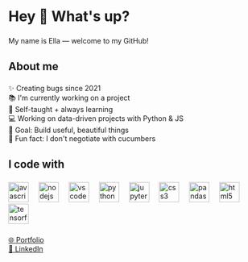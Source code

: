 <h1 align="left">Hey 👋 What's up?</h1>

###

<p align="left">My name is Ella — welcome to my GitHub!</p>


###

<h2 align="left">About me</h2>

###

<p align="left">✨ Creating bugs since 2021<br>📚 I'm currently working on a project<br>
🧠 Self-taught + always learning <br>
💻 Working on data-driven projects with Python & JS <br>
🎯 Goal: Build useful, beautiful things <br>
🥒 Fun fact: I don't negotiate with cucumbers </p>

###

<h2 align="left">I code with</h2>

###

<div align="left">
  <img src="https://cdn.jsdelivr.net/gh/devicons/devicon/icons/javascript/javascript-original.svg" height="40" alt="javascript logo"  />
  <img width="12" />
  <img src="https://cdn.jsdelivr.net/gh/devicons/devicon/icons/nodejs/nodejs-original.svg" height="40" alt="nodejs logo"  />
  <img width="12" />
  <img src="https://cdn.jsdelivr.net/gh/devicons/devicon/icons/vscode/vscode-original.svg" height="40" alt="vscode logo"  />
  <img width="12" />
  <img src="https://cdn.jsdelivr.net/gh/devicons/devicon/icons/python/python-original.svg" height="40" alt="python logo"  />
  <img width="12" />
  <img src="https://cdn.jsdelivr.net/gh/devicons/devicon/icons/jupyter/jupyter-original.svg" height="40" alt="jupyter logo"  />
  <img width="12" />
  <img src="https://cdn.jsdelivr.net/gh/devicons/devicon/icons/css3/css3-original.svg" height="40" alt="css3 logo"  />
  <img width="12" />
  <img src="https://cdn.jsdelivr.net/gh/devicons/devicon/icons/pandas/pandas-original.svg" height="40" alt="pandas logo"  />
  <img width="12" />
  <img src="https://cdn.jsdelivr.net/gh/devicons/devicon/icons/html5/html5-original.svg" height="40" alt="html5 logo"  />
  <img width="12" />
  <img src="https://cdn.jsdelivr.net/gh/devicons/devicon/icons/tensorflow/tensorflow-original.svg" height="40" alt="tensorflow logo"  />
</div>

###



<p align="left">
  <a href="https://emmy-red-portfolio.vercel.app/" target="_blank">🌐 Portfolio</a> <br>
  <a href=":http://linkedin.com/in/emmanuella-ezinne-013a42249" target="_blank">💼 LinkedIn</a> <br>
  
</p>
